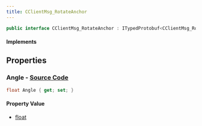 ```yaml
---
title: CClientMsg_RotateAnchor
---
```


```csharp
public interface CClientMsg_RotateAnchor : ITypedProtobuf<CClientMsg_RotateAnchor>, INativeHandle
```

#### Implements

## Properties

### **Angle** - [Source Code](https://github.com/swiftly-solution/swiftlys2/blob/main/managed/src/SwiftlyS2.Generated/Protobufs/Interfaces/CClientMsg_RotateAnchor.cs#L13)

```csharp
float Angle { get; set; }
```

#### Property Value

- [float](https://learn.microsoft.com/dotnet/api/system.single)

